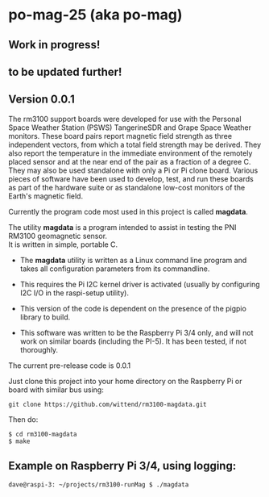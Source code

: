 # po-mag-25 (aka po-mag)
## Work in progress!
## to be updated further!

## Version 0.0.1

The rm3100 support boards were developed for use with the Personal Space Weather Station (PSWS) TangerineSDR and Grape Space Weather monitors.  These board pairs report magnetic field strength as three independent vectors, from which a total field strength may be derived.  They also report the temperature in the immediate environment of the remotely placed sensor and at the near end of the pair as a fraction of a degree C.  They may also be used standalone with only a Pi or Pi clone board.  Various pieces of software have been used to develop, test, and run these boards as part of the hardware suite or as standalone low-cost monitors of the Earth's magnetic field.

Currently the program code most used in this project is called **magdata**. 

The utility **magdata** is a program intended to assist in testing the PNI RM3100 geomagnetic sensor.  
It is written in simple, portable C.

* The **magdata** utility is written as a Linux command line program and takes all configuration parameters from its commandline. 

* This requires the Pi I2C kernel driver is activated (usually by configuring I2C I/O in the raspi-setup utility).

* This version of the code is dependent on the presence of the pigpio library to build.

* This software was written to be the Raspberry Pi 3/4 only, and will not work on similar boards (including the PI-5). It has been tested, if not thoroughly. 
 
The current pre-release code is 0.0.1

Just clone this project into your home directory on the Raspberry Pi or board with similar bus using:

    git clone https://github.com/wittend/rm3100-magdata.git

Then do:

    $ cd rm3100-magdata 
    $ make


## Example on Raspberry Pi 3/4, using logging:
 
    dave@raspi-3: ~/projects/rm3100-runMag $ ./magdata 

